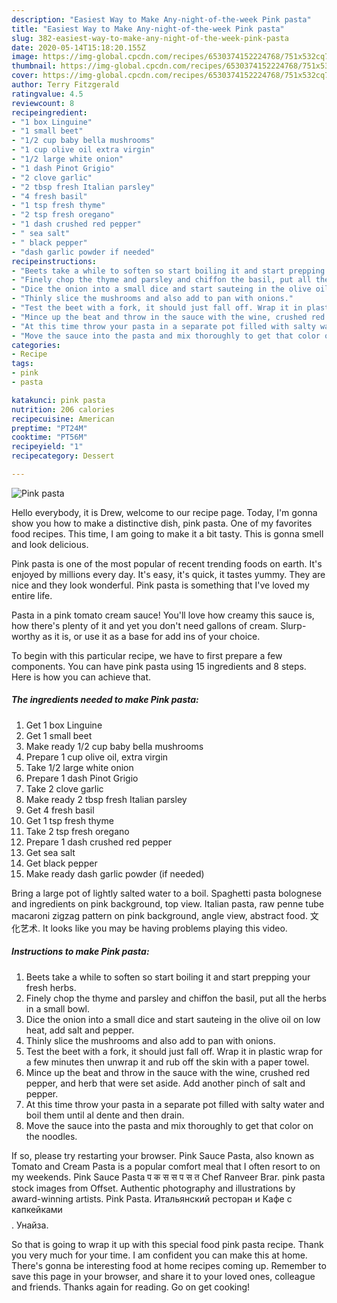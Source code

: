 ```yaml
---
description: "Easiest Way to Make Any-night-of-the-week Pink pasta"
title: "Easiest Way to Make Any-night-of-the-week Pink pasta"
slug: 382-easiest-way-to-make-any-night-of-the-week-pink-pasta
date: 2020-05-14T15:18:20.155Z
image: https://img-global.cpcdn.com/recipes/6530374152224768/751x532cq70/pink-pasta-recipe-main-photo.jpg
thumbnail: https://img-global.cpcdn.com/recipes/6530374152224768/751x532cq70/pink-pasta-recipe-main-photo.jpg
cover: https://img-global.cpcdn.com/recipes/6530374152224768/751x532cq70/pink-pasta-recipe-main-photo.jpg
author: Terry Fitzgerald
ratingvalue: 4.5
reviewcount: 8
recipeingredient:
- "1 box Linguine"
- "1 small beet"
- "1/2 cup baby bella mushrooms"
- "1 cup olive oil extra virgin"
- "1/2 large white onion"
- "1 dash Pinot Grigio"
- "2 clove garlic"
- "2 tbsp fresh Italian parsley"
- "4 fresh basil"
- "1 tsp fresh thyme"
- "2 tsp fresh oregano"
- "1 dash crushed red pepper"
- " sea salt"
- " black pepper"
- "dash garlic powder if needed"
recipeinstructions:
- "Beets take a while to soften so start boiling it and start prepping your fresh herbs."
- "Finely chop the thyme and parsley and chiffon the basil, put all the herbs in a small bowl."
- "Dice the onion into a small dice and start sauteing in the olive oil on low heat, add salt and pepper."
- "Thinly slice the mushrooms and also add to pan with onions."
- "Test the beet with a fork, it should just fall off. Wrap it in plastic wrap for a few minutes then unwrap it and rub off the skin with a paper towel."
- "Mince up the beat and throw in the sauce with the wine, crushed red pepper, and herb that were set aside. Add another pinch of salt and pepper."
- "At this time throw your pasta in a separate pot filled with salty water and boil them until al dente and then drain."
- "Move the sauce into the pasta and mix thoroughly to get that color on the noodles."
categories:
- Recipe
tags:
- pink
- pasta

katakunci: pink pasta 
nutrition: 206 calories
recipecuisine: American
preptime: "PT24M"
cooktime: "PT56M"
recipeyield: "1"
recipecategory: Dessert

---
```



![Pink pasta](https://img-global.cpcdn.com/recipes/6530374152224768/751x532cq70/pink-pasta-recipe-main-photo.jpg)

Hello everybody, it is Drew, welcome to our recipe page. Today, I'm gonna show you how to make a distinctive dish, pink pasta. One of my favorites food recipes. This time, I am going to make it a bit tasty. This is gonna smell and look delicious.

Pink pasta is one of the most popular of recent trending foods on earth. It's enjoyed by millions every day. It's easy, it's quick, it tastes yummy. They are nice and they look wonderful. Pink pasta is something that I've loved my entire life.

Pasta in a pink tomato cream sauce! You&#39;ll love how creamy this sauce is, how there&#39;s plenty of it and yet you don&#39;t need gallons of cream. Slurp-worthy as it is, or use it as a base for add ins of your choice.


To begin with this particular recipe, we have to first prepare a few components. You can have pink pasta using 15 ingredients and 8 steps. Here is how you can achieve that.

<!--inarticleads1-->

##### The ingredients needed to make Pink pasta:

1. Get 1 box Linguine
1. Get 1 small beet
1. Make ready 1/2 cup baby bella mushrooms
1. Prepare 1 cup olive oil, extra virgin
1. Take 1/2 large white onion
1. Prepare 1 dash Pinot Grigio
1. Take 2 clove garlic
1. Make ready 2 tbsp fresh Italian parsley
1. Get 4 fresh basil
1. Get 1 tsp fresh thyme
1. Take 2 tsp fresh oregano
1. Prepare 1 dash crushed red pepper
1. Get  sea salt
1. Get  black pepper
1. Make ready dash garlic powder (if needed)


Bring a large pot of lightly salted water to a boil. Spaghetti pasta bolognese and ingredients on pink background, top view. Italian pasta, raw penne tube macaroni zigzag pattern on pink background, angle view, abstract food. 文化艺术. It looks like you may be having problems playing this video. 

<!--inarticleads2-->

##### Instructions to make Pink pasta:

1. Beets take a while to soften so start boiling it and start prepping your fresh herbs.
1. Finely chop the thyme and parsley and chiffon the basil, put all the herbs in a small bowl.
1. Dice the onion into a small dice and start sauteing in the olive oil on low heat, add salt and pepper.
1. Thinly slice the mushrooms and also add to pan with onions.
1. Test the beet with a fork, it should just fall off. Wrap it in plastic wrap for a few minutes then unwrap it and rub off the skin with a paper towel.
1. Mince up the beat and throw in the sauce with the wine, crushed red pepper, and herb that were set aside. Add another pinch of salt and pepper.
1. At this time throw your pasta in a separate pot filled with salty water and boil them until al dente and then drain.
1. Move the sauce into the pasta and mix thoroughly to get that color on the noodles.


If so, please try restarting your browser. Pink Sauce Pasta, also known as Tomato and Cream Pasta is a popular comfort meal that I often resort to on my weekends. Pink Sauce Pasta प क स स प स त Chef Ranveer Brar. pink pasta stock images from Offset. Authentic photography and illustrations by award-winning artists. Pink Pasta. Итальянский ресторан и Кафе с капкейками$$$$. Унайза. 

So that is going to wrap it up with this special food pink pasta recipe. Thank you very much for your time. I am confident you can make this at home. There's gonna be interesting food at home recipes coming up. Remember to save this page in your browser, and share it to your loved ones, colleague and friends. Thanks again for reading. Go on get cooking!
